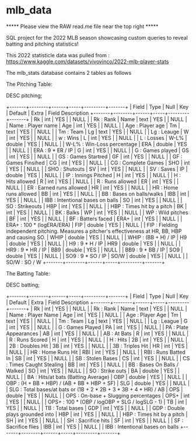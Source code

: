 # mlb_data



***** Please view the RAW read.me file near the top right *****



SQL project for the 2022 MLB season showcasing custom queries to reveal batting and pitching statistics! 

This 2022 statisticle data was pulled from :
https://www.kaggle.com/datasets/vivovinco/2022-mlb-player-stats

The mlb_stats database contains 2 tables as follows

The Pitching Table:

DESC pitching;

+-------+--------+------+-----+---------+-------+
| Field | Type   | Null | Key | Default | Extra | Field Description
+-------+--------+------+-----+---------+-------+
| Rk    | int    | YES  |     | NULL    |       | Rk : Rank
| Name  | text   | YES  |     | NULL    |       | Name : Player name
| Age   | int    | YES  |     | NULL    |       | Age : Player age
| Tm    | text   | YES  |     | NULL    |       | Tm : Team
| Lg    | text   | YES  |     | NULL    |       | Lg : Leauge 
| W     | int    | YES  |     | NULL    |       | w : Wins
| L     | int    | YES  |     | NULL    |       | L : Losses
| W-L%  | double | YES  |     | NULL    |       | W-L% : Win-Loss percentage
| ERA   | double | YES  |     | NULL    |       | ERA : 9 * ER / IP 
| G     | int    | YES  |     | NULL    |       | G : Games played
| GS    | int    | YES  |     | NULL    |       | GS : Games Startred
| GF    | int    | YES  |     | NULL    |       | GF : Games Finsihed 
| CG    | int    | YES  |     | NULL    |       | CG : Complete Games
| SHO   | int    | YES  |     | NULL    |       | SHO : Shutouts
| SV    | int    | YES  |     | NULL    |       | SV : Saves
| IP    | double | YES  |     | NULL    |       | IP : Innings Pitched
| H     | int    | YES  |     | NULL    |       | H : Hits allowed
| R     | int    | YES  |     | NULL    |       | R : Runs allowed 
| ER    | int    | YES  |     | NULL    |       | ER : Earned runs allowed
| HR    | int    | YES  |     | NULL    |       | HR : Home runs allowed
| BB    | int    | YES  |     | NULL    |       | BB : Bases on balls/walks
| IBB   | int    | YES  |     | NULL    |       | IBB : Intentional bases on balls
| SO    | int    | YES  |     | NULL    |       | SO : Strikeouts
| HBP   | int    | YES  |     | NULL    |       | HBP : Times hit by a pitch
| BK    | int    | YES  |     | NULL    |       | BK : Balks
| WP    | int    | YES  |     | NULL    |       | WP : Wild pitches
| BF    | int    | YES  |     | NULL    |       | BF : Batters faced
| ERA+  | int    | YES  |     | NULL    |       | ERA+ : 100 * (logERA/ERA)
| FIP   | double | YES  |     | NULL    |       | FIP : Fielding independent pitching. Measures a pitcher's effectiveness at HR, BB, HBP and causing SO.
| WHIP  | double | YES  |     | NULL    |       | WHIP : (BB + H) / IP
| H9    | double | YES  |     | NULL    |       | H9 : 9 * H / IP
| HR9   | double | YES  |     | NULL    |       | HR9 : 9 * HR / IP
| BB9   | double | YES  |     | NULL    |       | BB9 : 9 * BB / IP
| SO9   | double | YES  |     | NULL    |       | SO9 : 9 * SO / IP
| SO/W  | double | YES  |     | NULL    |       | SO/W : SO / W
+-------+--------+------+-----+---------+-------+


The Batting Table: 

DESC batting;

+-------+--------+------+-----+---------+-------+
| Field | Type   | Null | Key | Default | Extra | Field Description
+-------+--------+------+-----+---------+-------+
| Rk    | int    | YES  |     | NULL    |       | Rk : Rank
| Name  | text   | YES  |     | NULL    |       | Name : Player Name
| Age   | int    | YES  |     | NULL    |       | Age : Player Age
| Tm    | text   | YES  |     | NULL    |       | Tm : Team
| Lg    | text   | YES  |     | NULL    |       | Lg : League
| G     | int    | YES  |     | NULL    |       | G : Games Played 
| PA    | int    | YES  |     | NULL    |       | PA : Plate Appearances 
| AB    | int    | YES  |     | NULL    |       | AB : At Bats 
| R     | int    | YES  |     | NULL    |       | R : Runs Scored 
| H     | int    | YES  |     | NULL    |       | H : Hits 
| 2B    | int    | YES  |     | NULL    |       | 2B : Doubles Hit
| 3B    | int    | YES  |     | NULL    |       | 3B : Triples Hit
| HR    | int    | YES  |     | NULL    |       | HR : Home Runs Hit
| RBI   | int    | YES  |     | NULL    |       | RBI : Runs Batted In
| SB    | int    | YES  |     | NULL    |       | SB : Stolen Bases
| CS    | int    | YES  |     | NULL    |       | CS : Times Caught Stealing
| BB    | int    | YES  |     | NULL    |       | BB : Bases On Balls / Walked 
| SO    | int    | YES  |     | NULL    |       | SO : Strike outs
| BA    | double | YES  |     | NULL    |       | BA : Hits/at bats (Batting Average) 
| OBP   | double | YES  |     | NULL    |       | OBP : (H + BB + HBP) / (AB + BB + HBP + SF)
| SLG   | double | YES  |     | NULL    |       | SLG : Total bases/at bats or (1B + 2 * 2B + 3 * 3B + 4 * HR) / AB
| OPS   | double | YES  |     | NULL    |       | OPS : On-base + Slugging percentages
| OPS+  | int    | YES  |     | NULL    |       | OPS+ : 100 * (OBP / logOBP + SLG / logSLG - 1)
| TB    | int    | YES  |     | NULL    |       | TB : Total bases
| GDP   | int    | YES  |     | NULL    |       | GDP : Double plays grounded into
| HBP   | int    | YES  |     | NULL    |       | HBP : Times hit by a pitch
| SH    | int    | YES  |     | NULL    |       | SH : Sacrifice hits
| SF    | int    | YES  |     | NULL    |       | SF : Sacrifice flies
| IBB   | int    | YES  |     | NULL    |       | IBB : Intentional bases on balls
+-------+--------+------+-----+---------+-------+
